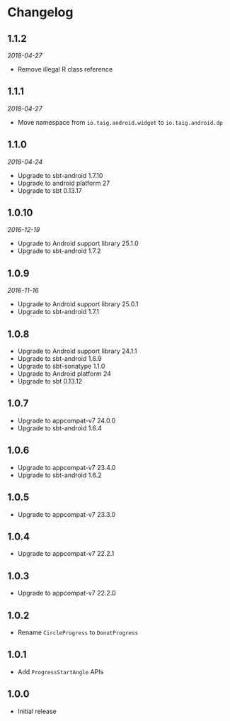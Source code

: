 # Changelog

## 1.1.2

_2018-04-27_

 * Remove illegal R class reference

## 1.1.1

_2018-04-27_

 * Move namespace from `io.taig.android.widget` to `io.taig.android.dp`

## 1.1.0

_2018-04-24_

 * Upgrade to sbt-android 1.7.10
 * Upgrade to android platform 27
 * Upgrade to sbt 0.13.17

## 1.0.10

_2016-12-19_

 * Upgrade to Android support library 25.1.0
 * Upgrade to sbt-android 1.7.2

## 1.0.9

_2016-11-16_

 * Upgrade to Android support library 25.0.1
 * Upgrade to sbt-android 1.7.1

## 1.0.8

 * Upgrade to Android support library 24.1.1
 * Upgrade to sbt-android 1.6.9
 * Upgrade to sbt-sonatype 1.1.0
 * Upgrade to Android platform 24
 * Upgrade to sbt 0.13.12

## 1.0.7

 * Upgrade to appcompat-v7 24.0.0
 * Upgrade to sbt-android 1.6.4

## 1.0.6

 * Upgrade to appcompat-v7 23.4.0
 * Upgrade to sbt-android 1.6.2

## 1.0.5

 * Upgrade to appcompat-v7 23.3.0

## 1.0.4

 * Upgrade to appcompat-v7 22.2.1

## 1.0.3

 * Upgrade to appcompat-v7 22.2.0

## 1.0.2

 * Rename `CircleProgress` to `DonutProgress`

## 1.0.1

 * Add `ProgressStartAngle` APIs

## 1.0.0

 * Initial release